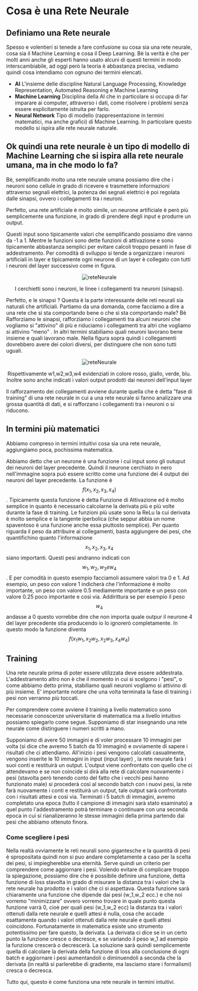 # Cosa è una Rete Neurale #

## Definiamo una Rete neurale ##
Spesso e volentieri si tenede a fare confusione su cosa sia una rete neurale, cosa sia il Machine Learning e cosa il Deep Learning. Bè la verità è che per molti anni anche gli esperti hanno usato alcuni di questi termini in modo interscambiabile, ad oggi però
la teoria è abbastanza precisa, vediamo quindi cosa intendiamo con ognuno dei termini elencati.
- **AI** L'insieme delle discipline Natural Language Processing, Knowledge Representation, Automated Reasoning e Machine Learning
- **Machine Learning** Disciplina della AI che in particolare si occupa di far imparare ai computer, attraverso i dati, come risolvere i problemi senza essere esplicitamente istruita per farlo.
- **Neural Network** Tipo di modello (rappresentazione in termini matematici, ma anche grafici) di Machine Learning. In particolare questo modello si ispira alle rete neurale naturale.

## Ok quindi una rete neurale è un tipo di modello di Machine Learning che si ispira alla rete neurale umana, ma in che modo lo fa? ##

Bè, semplificando molto una rete neurale umana possiamo dire che i neuroni sono cellule in grado di ricevere e trasmettere informazioni attraverso segnali elettrici, la potenza dei segnali elettrici è poi regolata dalle sinapsi, ovvero i collegamenti tra i neuroni.


Perfetto, una rete artificiale è molto simile, un neurone artificiale è però più semplicemente una funzione, in grado di prendere degli input e produrre un output.

Questi input sono tipicamente valori che semplificando possiamo dire vanno da -1 a 1. Mentre le funzioni sono dette funzioni di attivazione e sono tipicamente abbastanza semplici per evitare calcoli troppo pesanti in fase di addestramento.
Per comodità di sviluppo si tende a organizzare i neuroni artificiali in layer e tipicamente ogni neurone di un layer è collegato con tutti i neuroni del layer successivo come in figura.

<p align="center">
  <img src="https://github.com/user-attachments/assets/79441ba7-54d5-4807-b2b3-586e829446a2" alt="reteNeurale">
</p>
<p align="center">
  I cerchietti sono i neuroni, le linee i collegamenti tra neuroni (sinapsi).
</p>


Perfetto, e le sinapsi ? Questa è la parte interessante delle reti neurali sia naturali che artificiali. Partiamo da una domanda, come facciamo a dire a una rete che si sta comportando bene o che si sta comportando male? Bè Rafforziamo le sinapsi, rafforziamo i collegamenti tra alcuni neuroni che vogliamo si "attivino" di più e riduciamo i collegamenti tra altri che vogliamo si attivino "meno" . In altri termini stabiliamo quali neuroni lavorano bene insieme e quali lavorano male. 
Nella figura sopra quindi i collegamenti dovrebbero avere dei colori diversi, per distinguere che non sono tutti uguali.

<p align="center">
  <img src= "https://github.com/user-attachments/assets/1f2558b4-004d-4ca2-8997-45f3986bebac" alt = "reteNeurale">
</p>
<p align="center">
  Rispettivamente w1,w2,w3,w4 evidenziati in colore rosso, giallo, verde, blu. Inoltre sono anche indicati i valori output prodotti dai neuroni dell'input layer
</p>

Il rafforzamento dei collegamenti avviene durante quella che è detta "fase di training" di una rete neurale in cui a una rete neurale si fanno analizzare una grossa quantità di dati, e si rafforzano i collegamenti tra i neuroni o si riducono.

## In termini più matematici ##

Abbiamo compreso in termini intuitivi cosa sia una rete neurale, aggiungiamo poca, pochissima matematica.

Abbiamo detto che un neurone è una funzione i cui input sono gli outuput dei neuroni del layer precedente. Quindi il neurone cerchiato in nero nell'immagine sopra può essere scritto come una funzione dei 4 output dei neuroni del layer precedente. La funzione è $$f(x_1, x_2, x_3, x_4)$$.
Tipicamente questa funzione è detta Funzione di Attivazione ed è molto semplice in quanto è necessario calcolarne la derivata più e più volte durante la fase di training. Le funzioni più usate sono la ReLu la cui derivata è molto semplice e la tangente iperbolica (che seppur abbia un nome spaventoso è una funzione anche essa piuttosto semplice).
Per quanto riguarda il peso da attribuire ai collegamenti, basta aggiungere dei pesi, che quantifichino quanto l'informazione $$x_1, x_2, x_3, x_4$$ siano importanti. Questi pesi andranno indicati con $$w_1, w_2, w_3 e w_4$$. E per comodità in questo esempio facciamoli assumere valori tra 0 e 1. Ad esempio, un peso con valore 1 indicherà che l'informazione è molto importante, un peso con valore 0.5 mediamente importante e un peso con valore 0.25 poco importante e così via. Addirittura se per esempio il peso $$w_4$$ andasse a 0 questo vorrebbe dire che non importa quale outpur il neurone 4 del layer precedente stia producendo io lo ignorerò completamente.
In questo modo la funzione diventa $$f(x_1w_1,x_2w_2,x_2w_3,x_4w_4)$$

## Training ## 

Una rete neurale prima di poter essere utilizzata deve essere addestrata. L'addestramento altro non è che il momento in cui si scelgono i "pesi", o come abbiamo detto prima, stabiliamo quali neuroni vogliamo si attivino di più insieme. E' importante notare che una volta terminata la fase di training i pesi non verranno più toccati. 

Per comprendere come avviene il training a livello matematico sono necessarie conoscenze universitarie di matematica ma a livello intuitivo possiamo spiegarlo come segue. 
Supponiamo di star insegnando una rete neurale come distinguere i numeri scritti a mano. 

Supponiamo di avere 50 immagini e di voler processare 10 immagini per volta (si dice che avremo 5 batch da 10 immagini) e ovviamente di sapere i risultati che ci attendiamo.
All'inizio i pesi vengono calcolati casualmente,  vengono inserite le 10 immagini in input (input layer) , la rete neurale farà i suoi conti e restituirà un output. L'output viene confrontato con quello che ci attendevamo e se non coincide si dirà alla rete di calcolare
nuovamente i pesi (stavolta però tenendo conto del fatto che i vecchi pesi hanno funzionato male) si procederà così al secondo batch con i nuovi pesi, la rete farà nuovamente i conti e restituirà un output, tale output sarà confrontato con i risultati attesi e così via. Terminati i 5 batch di immagini, avremo completato una epoca (tutto il campione di immagini sarà stato esaminato) a quel punto l'addestramento potrà terminare o continuare con una seconda epoca in cui si rianalizeranno le stesse immagini della prima partendo dai pesi che abbiamo ottenuto finora.

### Come scegliere i pesi ###

Nella realtà ovviamente le reti neurali sono gigantesche e la quantità di pesi è spropositata quindi non si puo andare completamente a caso per la scelta dei pesi, si impiegherebbe una eternità. Serve quindi un criterio per comprendere come aggiornare i pesi. 
Volendo evitare di complicare troppo la spiegazione, possiamo dire che è possibile definire una funzione, detta funzione di loss stavolta in grado di misurare la distanza tra i valori che la rete neurale ha prodotto e i valori che ci si aspettava. Questa funzione sarà chiaramente una funzione che dipende dai pesi (w_1,w_2 ecc.) e che noi vorremo "minimizzare" ovvero vorremo trovare in quale punto questa funzione varrà 0, cioè per quali pesi (w_1,w_2 ecc) la distanza tra i valori ottenuti dalla rete neurale e quelli attesi è nulla, cosa che accade esattamente quando i valori ottenuti dalla rete neurale e quelli attesi coincidono.
Fortunatamente in matematica esiste uno strumento potentissimo per fare questo, la derivata. La derivata ci dice se in un certo punto la funzione cresce o decresce, e se variando il peso w_1 ad esempio la funzione crescerà o decrescerà. La soluzione sarà quindi semplicemente quella di calcolare la derivata della funzione di loss alla conclusione di ogni batch e aggiornare i pesi aumentandoli o diminuendoli a seconda che la derivata (in realtà si parlerebbe di gradiente, ma lasciamo stare i formalismi) cresca o decresca.

Tutto qui, questo è come funziona una rete neurale in termini intuitivi.




